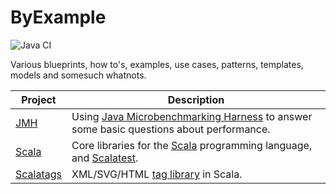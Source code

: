 ByExample
==============================================================================

![Java CI](https://github.com/RyanSkraba/byexample/workflows/Java%20CI/badge.svg)

Various blueprints, how to's, examples, use cases, patterns, templates, models and somesuch
whatnots.

Project                                  | Description
---                                      | --- 
[JMH](benchmarking/jmh-by-example)       | Using [Java Microbenchmarking Harness](http://openjdk.java.net/projects/code-tools/jmh/) to answer some basic questions about performance.
[Scala](scala/scala-by-example)          | Core libraries for the [Scala](https://www.scala-lang.org/) programming language, and [Scalatest](https://www.scalatest.org/).
[Scalatags](scala/scalatags-by-example)  | XML/SVG/HTML [tag library](https://github.com/lihaoyi/scalatags) in Scala.
